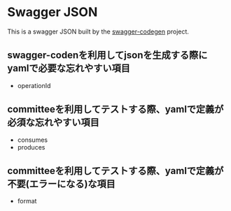 # Swagger JSON
This is a swagger JSON built by the [swagger-codegen](https://github.com/swagger-api/swagger-codegen) project.

## swagger-codenを利用してjsonを生成する際にyamlで必要な忘れやすい項目
- operationId
## committeeを利用してテストする際、yamlで定義が必須な忘れやすい項目
- consumes
- produces
## committeeを利用してテストする際、yamlで定義が不要(エラーになる)な項目
- format
